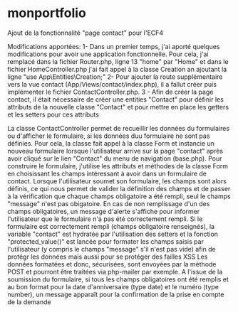# monportfolio
Ajout de la fonctionnalité "page contact" pour l'ECF4

Modifications apportées:
1- Dans un premier temps, j'ai aporté quelques modifications pour avoir une application fonctionnelle. Pour cela, j'ai remplacé dans la fichier Router.php, ligne 13 "home" par "Home" et dans le fichier HomeController.php j'ai fait appel à la classe Creation an ajoutant la ligne "use App\Entities\Creation;"
2- Pour ajouter la route supplémentaire vers la vue contact (App/Views/contact/index.php), il a fallut créer puis implémenter le fichier ContactController.php.
3 - Afin de créer la page contact, il était nécessaire de créer une entities "Contact" pour définir les attributs de la nouvelle classe "Contact" et pour mettre en place les getters et les setters pour ces attributs

La classe ContactController permet de recueillir les données du formulaires ou d'afficher le formulaire, si les données duu formulaire ne sont pas définies.
Pour cela, la classe fait appel à la classe Form et instancie un nouveau formulaire lorsque l'utilisateur arrive sur la page "contact" après avoir cliqué sur le lien "Contact" du menu de navigation (base.php).
Pour construire le formulaire, j'utilise les attributs et méthodes de la classe Form en choisissant les champs intéressant à avoir dans un formulaire de contact.
Lorsque l'utilisateur soumet son formulaire, les champs sont alors définis, ce qui nous permet de valider la définition des champs et de passer à la vérification que chaque champs obligatoire a été rempli, seul le champs "message" n'est pas obigatoire.
En cas de non remplissage d'un des champs obligatoires, un message d'alerte s'affiche pour informer l'utilisateur que le formulaire n'a pas été correctement rempli.
Si le formulaire est correctement rempli (champs obligatoire renseignés), la variable "contact" est hydratée par l'utilisation des setters et la fonction "protected_value()" est lancée pour formater les champs saisis par l'utilisateur (y compris le champs "message" s'il n'est pas vide) afin de protégr les données mais aussi pour se protéger des failles XSS
Les données formatées et donc, sécurisées, sont envoyées par la méthode POST et pourront être traitées via php-mailer par exemple.
A l'issue de la soumission du formulaire, si tous les champs obligatoires ont été remplis et au bon format pour la date d'anniversaire (type date) et le numéro (type number), un message apparaît pour la confirmation de la prise en compte de la demande


